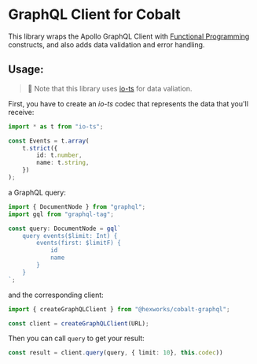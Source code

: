 # GraphQL Client for Cobalt

This library wraps the Apollo GraphQL Client with [Functional Programming](https://github.com/gcanti/fp-ts) constructs, and also adds data validation and error handling.

## Usage:

> 📘 Note that this library uses [io-ts](https://github.com/gcanti/io-ts) for data valiation.

First, you have to create an _io-ts_ codec that represents the data that you'll receive:

```ts
import * as t from "io-ts";

const Events = t.array(
    t.strict({
        id: t.number,
        name: t.string,
    })
);
```

a GraphQL query:

```ts
import { DocumentNode } from "graphql";
import gql from "graphql-tag";

const query: DocumentNode = gql`
    query events($limit: Int) {
        events(first: $limitF) {
            id
            name
        }
    }
`;
```

and the corresponding client:

```ts
import { createGraphQLClient } from "@hexworks/cobalt-graphql";

const client = createGraphQLClient(URL);
```

Then you can call `query` to get your result:

```ts
const result = client.query(query, { limit: 10}, this.codec))
```
